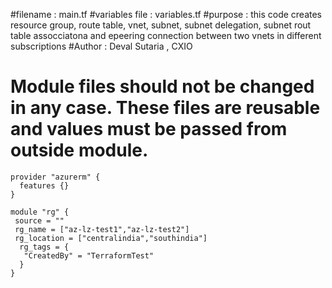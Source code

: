 #filename : main.tf
#variables file : variables.tf
#purpose : this code creates resource group, route table, vnet, subnet, subnet delegation, subnet rout table assocciatona and epeering connection between two vnets in different subscriptions
#Author : Deval Sutaria , CXIO
# Module files should not be changed in any case. These files are reusable and values must be passed from outside module.

```
provider "azurerm" {
  features {}
}

module "rg" {
 source = ""
 rg_name = ["az-lz-test1","az-lz-test2"]
 rg_location = ["centralindia","southindia"]
  rg_tags = {
   "CreatedBy" = "TerraformTest"
  }
}


```